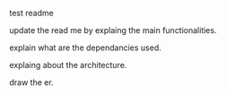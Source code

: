 test readme

update the read me by explaing the main functionalities. 

explain what are the dependancies used. 

explaing about the architecture. 

draw the er. 







